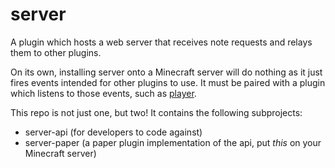 # server
A plugin which hosts a web server that receives note requests and relays them to other plugins.

On its own, installing server onto a Minecraft server
will do nothing as it just fires events intended for other plugins to use.
It must be paired with a plugin which listens to those events, such as
[player](https://github.com/mcmidi-uwu/player).

This repo is not just one, but two! It contains the following subprojects:
- server-api (for developers to code against)
- server-paper (a paper plugin implementation of the api, put *this* on your Minecraft server)
